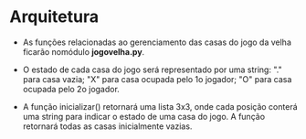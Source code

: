 # Arquitetura

* As funções relacionadas ao gerenciamento das casas do jogo da velha ficarão nomódulo **jogovelha.py**.

* O estado de cada casa do jogo será representado por uma string: "." para casa vazia; "X" para casa ocupada pelo 1o jogador; "O" para casa ocupada pelo 2o jogador.

* A função inicializar() retornará uma lista 3x3, onde cada posição conterá uma string para indicar o estado de uma casa do jogo. A função retornará todas as casas inicialmente vazias.
